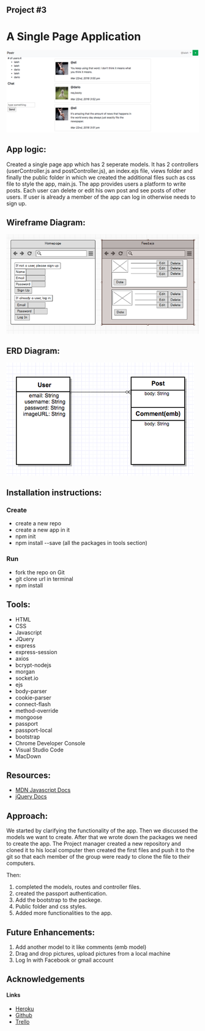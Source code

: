 ## Project #3

#    A Single Page Application  

 
 ![alt text](images/screenshot1.png)  
   
            
           
         



  


    
 App logic:
---  
Created a single page app which has 2 seperate models. It has 2 controllers (userController.js and postController.js), an index.ejs file, views folder and finally the public folder in which we created the additional files such as css file to style the app, main.js. The app provides users a platform to write posts. Each user can delete or edit his own post and see posts of other users. If user is already a member of the app can log in otherwise needs to sign up.



  
 
Wireframe Diagram:
---
![alt text](images/wireframe.png)  
 

ERD Diagram:  
---

![alt text](images/PR3ERD.png)  
  
Installation instructions:  
--- 
### Create
* create a new repo 
* create a new app in it
* npm init
* npm install --save (all the packages in tools section) 


### Run  

* fork the repo on Git   
* git clone url in terminal  
* npm install









Tools:
---  
* HTML
* CSS
* Javascript
* JQuery
* express
* express-session  
* axios
* bcrypt-nodejs
* morgan
* socket.io  
* ejs
* body-parser
* cookie-parser
* connect-flash
* method-override
* mongoose
* passport
* passport-local
* bootstrap
* Chrome Developer Console
* Visual Studio Code
* MacDown


Resources:
---  
* [MDN Javascript Docs](https://developer.mozilla.org/en-US/docs/Web/JavaScript)  
* [jQuery Docs](https://api.jquery.com/)

Approach:
---
We started by clarifying the functionality of the app. Then we discussed the models we want to create. After that we wrote down the packages we need to create the app. The Project manager created a new repository and cloned it to his local computer then created the first files and push it to the git so that each member of the group were ready to clone the file to their computers. 

Then:

1. completed the models, routes and controller files.
1. created the passport authentication.
1. Add the bootstrap to the packege.
1. Public folder and css styles.
2. Added more functionalities to the app.
  

Future Enhancements:
---

  
1. Add another model to it like comments (emb model)
3. Drag and drop pictures, upload pictures from a local machine
1. Log In with Facebook or gmail account

Acknowledgements
---
#### Links

* [Heroku](https://shrouded-badlands-30340.herokuapp.com/)  
* [Github](https://github.com/lalehnastar/Project-3)  
* [Trello](https://trello.com/b/xqAA8772/project-3)

